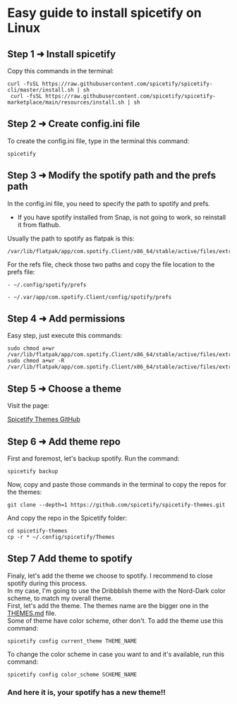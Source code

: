 # Easy guide to install spicetify on Linux

## Step 1 ➜ Install spicetify
Copy this commands in the terminal:
```
curl -fsSL https://raw.githubusercontent.com/spicetify/spicetify-cli/master/install.sh | sh
 curl -fsSL https://raw.githubusercontent.com/spicetify/spicetify-marketplace/main/resources/install.sh | sh
 ```

## Step 2 ➜ Create config.ini file
To create the config.ini file, type in the terminal this command:
```
spicetify
```

## Step 3 ➜ Modify the spotify path and the prefs path
In the config.ini file, you need to specify the path to spotify and prefs.
- If you have spotify installed from Snap, is not going to work, so reinstall it from flathub.

Usually the path to spotify as flatpak is this:
```
/var/lib/flatpak/app/com.spotify.Client/x86_64/stable/active/files/extra/share/spotify/
```

For the refs file, check those two paths and copy the file location to the prefs file:
```
- ~/.config/spotify/prefs
```
```
- ~/.var/app/com.spotify.Client/config/spotify/prefs
```

## Step 4 ➜ Add permissions
Easy step, just execute this commands:
```
sudo chmod a+wr /var/lib/flatpak/app/com.spotify.Client/x86_64/stable/active/files/extra/share/spotify
sudo chmod a+wr -R /var/lib/flatpak/app/com.spotify.Client/x86_64/stable/active/files/extra/share/spotify/Apps
```

## Step 5 ➜ Choose a theme
Visit the page:

[Spicetify Themes GitHub](https://github.com/spicetify/spicetify-themes)

## Step 6 ➜ Add theme repo
First and foremost, let's backup spotify.
Run the command:
```
spicetify backup
```

Now, copy and paste those commands in the terminal to copy the repos for the themes:
```
git clone --depth=1 https://github.com/spicetify/spicetify-themes.git 
```

And copy the repo in the Spicetify folder:
```
cd spicetify-themes
cp -r * ~/.config/spicetify/Themes
```

## Step 7 Add theme to spotify
Finaly, let's add the theme we choose to spotify. I recommend to close spotify during this process.<br>
In my case, I'm going to use the Dribbblish theme with the Nord-Dark color scheme, to match my overall theme.<br>
First, let's add the theme. The themes name are the bigger one in the [THEMES.md](https://github.com/spicetify/spicetify-themes/blob/master/THEMES.md) file.<br>
Some of theme have color scheme, other don't.
To add the theme use this command:
```
spicetify config current_theme THEME_NAME
```

To change the color scheme in case you want to and it's available, run this command:
```
spicetify config color_scheme SCHEME_NAME
```

### And here it is, your spotify has a new theme!!
